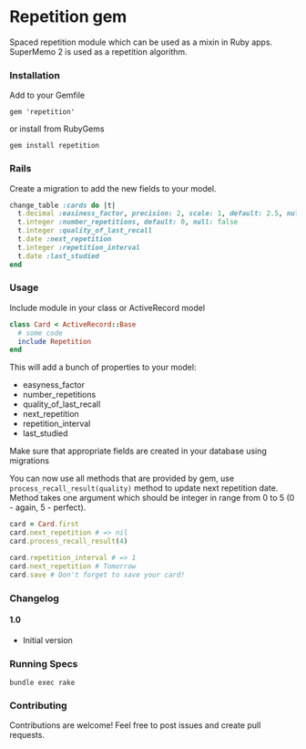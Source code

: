 # Repetition gem
Spaced repetition module which can be used as a mixin in Ruby apps. SuperMemo 2 is used as a repetition algorithm.

### Installation
Add to your Gemfile

    gem 'repetition'

or install from RubyGems

    gem install repetition


### Rails

Create a migration to add the new fields to your model.
```ruby
change_table :cards do |t|
  t.decimal :easiness_factor, precision: 2, scale: 1, default: 2.5, null: false
  t.integer :number_repetitions, default: 0, null: false
  t.integer :quality_of_last_recall
  t.date :next_repetition
  t.integer :repetition_interval
  t.date :last_studied
end
```

### Usage
Include module in your class or ActiveRecord model
```ruby
class Card < ActiveRecord::Base
  # some code
  include Repetition
end
```

This will add a bunch of properties to your model:
* easyness_factor
* number_repetitions
* quality_of_last_recall
* next_repetition
* repetition_interval
* last_studied

Make sure that appropriate fields are created in your database using migrations

You can now use all methods that are provided by gem, use `process_recall_result(quality)` method to update next repetition date. Method takes one argument which should be integer in range from 0 to 5 (0 - again, 5 - perfect).
```ruby
card = Card.first
card.next_repetition # => nil
card.process_recall_result(4)

card.repetition_interval # => 1
card.next_repetition # Tomorrow
card.save # Don't forget to save your card!
```

### Changelog
#### 1.0
* Initial version

### Running Specs

`bundle exec rake`

### Contributing
Contributions are welcome! Feel free to post issues and create pull requests.

